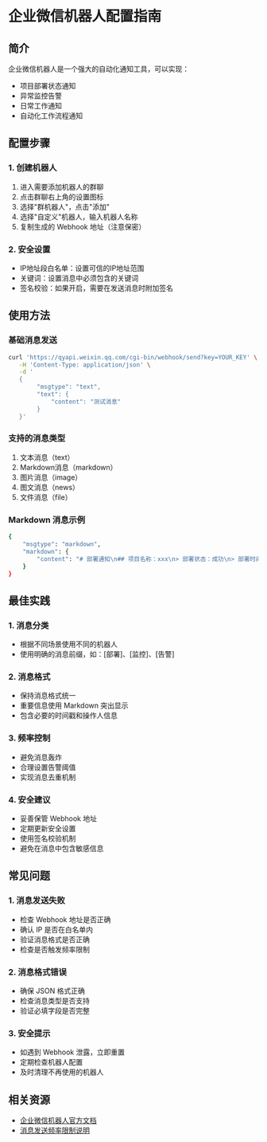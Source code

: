 # 企业微信机器人配置指南

## 简介

企业微信机器人是一个强大的自动化通知工具，可以实现：
- 项目部署状态通知
- 异常监控告警
- 日常工作通知
- 自动化工作流程通知

## 配置步骤

### 1. 创建机器人
1. 进入需要添加机器人的群聊
2. 点击群聊右上角的设置图标
3. 选择"群机器人"，点击"添加"
4. 选择"自定义"机器人，输入机器人名称
5. 复制生成的 Webhook 地址（注意保密）

### 2. 安全设置
- IP地址段白名单：设置可信的IP地址范围
- 关键词：设置消息中必须包含的关键词
- 签名校验：如果开启，需要在发送消息时附加签名

## 使用方法

### 基础消息发送
```bash
curl 'https://qyapi.weixin.qq.com/cgi-bin/webhook/send?key=YOUR_KEY' \
   -H 'Content-Type: application/json' \
   -d '
   {
        "msgtype": "text",
        "text": {
            "content": "测试消息"
        }
   }'
```

### 支持的消息类型
1. 文本消息（text）
2. Markdown消息（markdown）
3. 图片消息（image）
4. 图文消息（news）
5. 文件消息（file）

### Markdown 消息示例
```bash
{
    "msgtype": "markdown",
    "markdown": {
        "content": "# 部署通知\n## 项目名称：xxx\n> 部署状态：成功\n> 部署时间：2024-03-11 10:00:00"
    }
}
```

## 最佳实践

### 1. 消息分类
- 根据不同场景使用不同的机器人
- 使用明确的消息前缀，如：[部署]、[监控]、[告警]

### 2. 消息格式
- 保持消息格式统一
- 重要信息使用 Markdown 突出显示
- 包含必要的时间戳和操作人信息

### 3. 频率控制
- 避免消息轰炸
- 合理设置告警阈值
- 实现消息去重机制

### 4. 安全建议
- 妥善保管 Webhook 地址
- 定期更新安全设置
- 使用签名校验机制
- 避免在消息中包含敏感信息

## 常见问题

### 1. 消息发送失败
- 检查 Webhook 地址是否正确
- 确认 IP 是否在白名单内
- 验证消息格式是否正确
- 检查是否触发频率限制

### 2. 消息格式错误
- 确保 JSON 格式正确
- 检查消息类型是否支持
- 验证必填字段是否完整

### 3. 安全提示
- 如遇到 Webhook 泄露，立即重置
- 定期检查机器人配置
- 及时清理不再使用的机器人

## 相关资源
- [企业微信机器人官方文档](https://work.weixin.qq.com/api/doc/90000/90136/91770)
- [消息发送频率限制说明](https://work.weixin.qq.com/api/doc/90000/90136/91770#消息发送频率限制) 